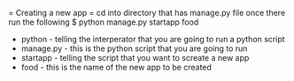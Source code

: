 
= Creating a new app =
cd into directory that has manage.py file
once there run the following
$ python manage.py startapp food
 * python - telling the interperator that you are going to run a python script
 * manage.py - this is the python script that you are going to run
 * startapp - telling the script that you want to screate a new app
 * food - this is the name of the new app to be created

